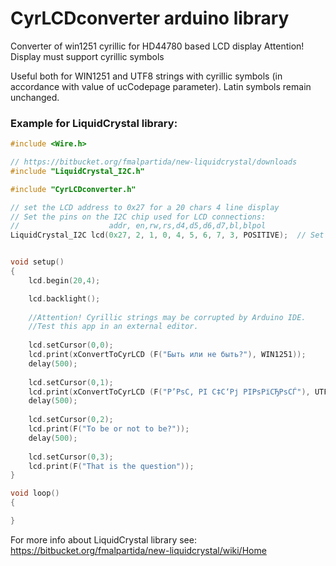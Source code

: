 # CyrLCDconverter arduino library

Converter of win1251 cyrillic for HD44780 based LCD display
Attention! Display must support cyrillic symbols

Useful both for WIN1251 and UTF8 strings with cyrillic symbols 
(in accordance with value of ucCodepage parameter). 
Latin symbols remain unchanged.

### Example for LiquidCrystal library: 

```c++
#include <Wire.h> 

// https://bitbucket.org/fmalpartida/new-liquidcrystal/downloads
#include "LiquidCrystal_I2C.h" 

#include "CyrLCDconverter.h"

// set the LCD address to 0x27 for a 20 chars 4 line display
// Set the pins on the I2C chip used for LCD connections:
//                    addr, en,rw,rs,d4,d5,d6,d7,bl,blpol
LiquidCrystal_I2C lcd(0x27, 2, 1, 0, 4, 5, 6, 7, 3, POSITIVE);  // Set the LCD I2C address


void setup()   
{
	lcd.begin(20,4); 

	lcd.backlight();	
	
	//Attention! Cyrillic strings may be corrupted by Arduino IDE.
	//Test this app in an external editor.
	
	lcd.setCursor(0,0);
	lcd.print(xConvertToCyrLCD (F("Быть или не быть?"), WIN1251));
	delay(500);	
	
	lcd.setCursor(0,1);
	lcd.print(xConvertToCyrLCD (F("Р’РѕС‚ РІ С‡С‘Рј РІРѕРїСЂРѕСЃ"), UTF8));
	delay(500);  
	
	lcd.setCursor(0,2);
	lcd.print(F("To be or not to be?"));
	delay(500);	
	
	lcd.setCursor(0,3);
	lcd.print(F("That is the question"));
}

void loop()
{

}
```

For more info about LiquidCrystal library see:
https://bitbucket.org/fmalpartida/new-liquidcrystal/wiki/Home 

